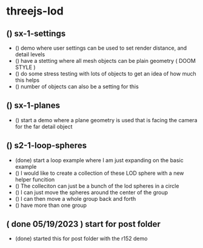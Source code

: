 # threejs-lod

## () sx-1-settings
* () demo where user settings can be used to set render distance, and detail levels
* () have a stetting where all mesh objects can be plain geometry \( DOOM STYLE \)
* () do some stress testing with lots of objects to get an idea of how much this helps
* () number of objects can also be a setting for this

## () sx-1-planes
* () start a demo where a plane geometry is used that is facing the camera for the far detail object

## () s2-1-loop-spheres
* (done) start a loop example where I am just expanding on the basic example
* () I would like to create a collection of these LOD sphere with a new helper funcition
* () The colleciton can just be a bunch of the lod spheres in a circle
* () I can just move the spheres around the center of the group
* () I can then move a whole group back and forth
* () have more than one group

## ( done 05/19/2023 ) start for post folder
* (done) started this for post folder with the r152 demo

